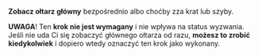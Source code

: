 **Zobacz ołtarz główny** bezpośrednio albo choćby zza krat lub szyby.

**UWAGA**! Ten **krok nie jest wymagany** i nie wpływa na status wyzwania. Jeśli nie uda Ci się zobaczyć głównego ołtarza od razu, **możesz to zrobić kiedykolwiek** i dopiero wtedy oznaczyć ten krok jako wykonany.
